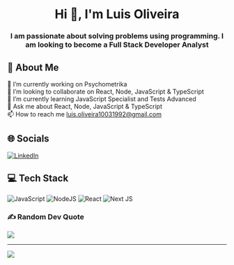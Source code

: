 <h1 align="center">Hi 👋, I'm Luis Oliveira</h1>
<h3 align="center">I am passionate about solving problems using programming. I am looking to become a Full Stack Developer Analyst</h3>

## 💫 About Me
🔭 I’m currently working on Psychometrika<br>👯 I’m looking to collaborate on React, Node, JavaScript & TypeScript<br>🌱 I’m currently learning JavaScript Specialist and Tests Advanced<br>💬 Ask me about React, Node, JavaScript & TypeScript<br>📫 How to reach me luis.oliveira10031992@gmail.com


## 🌐 Socials
[![LinkedIn](https://img.shields.io/badge/LinkedIn-%230077B5.svg?logo=linkedin&logoColor=white)](https://linkedin.com/in/laco3/) 

## 💻 Tech Stack
![JavaScript](https://img.shields.io/badge/javascript-%23323330.svg?style=for-the-badge&logo=javascript&logoColor=%23F7DF1E) ![NodeJS](https://img.shields.io/badge/node.js-6DA55F?style=for-the-badge&logo=node.js&logoColor=white) ![React](https://img.shields.io/badge/react-%2320232a.svg?style=for-the-badge&logo=react&logoColor=%2361DAFB) ![Next JS](https://img.shields.io/badge/Next-black?style=for-the-badge&logo=next.js&logoColor=white)

### ✍️ Random Dev Quote
![](https://quotes-github-readme.vercel.app/api?type=horizontal&theme=radical)

---
[![](https://visitcount.itsvg.in/api?id=luisoliveira1003&icon=7&color=0)](https://visitcount.itsvg.in)
